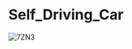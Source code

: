 # Self_Driving_Car


![7ZN3](https://user-images.githubusercontent.com/65464676/124344174-7bc2de80-dbee-11eb-929c-901cd01a7240.gif)
